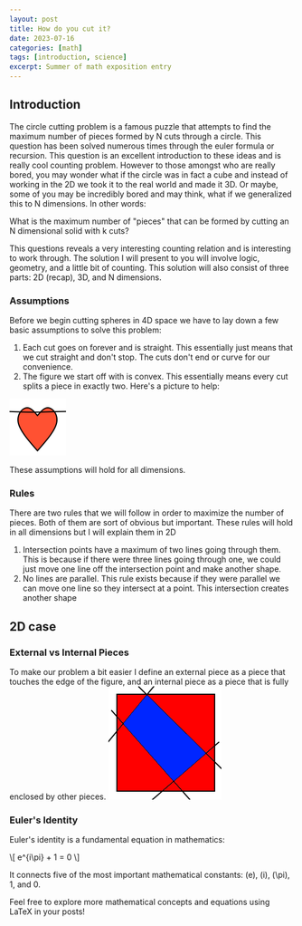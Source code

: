 ```yaml
---
layout: post
title: How do you cut it?
date: 2023-07-16
categories: [math]
tags: [introduction, science]
excerpt: Summer of math exposition entry 
---
```


## Introduction 

The circle cutting problem is a famous puzzle that attempts to find the maximum number of pieces formed by N cuts through a circle. This question has been solved numerous times through the euler formula or recursion. This question is an excellent introduction to these ideas and is really cool counting problem. However to those amongst who are really bored, you may wonder what if the circle was in fact a cube and instead of working in the 2D we took it to the real world and made it 3D. Or maybe, some of you may be incredibly bored and may think, what if we generalized this to N dimensions. In other words:

What is the maximum number of "pieces" that can be formed by cutting an N dimensional solid with k cuts?

This questions reveals a very interesting counting relation and is interesting to work through. The solution I will present to you will involve logic, geometry, and a little bit of counting. This solution will also consist of three parts: 2D (recap), 3D, and N dimensions.

### Assumptions 
Before we begin cutting spheres in 4D space we have to lay down a few basic assumptions to solve this problem:
1. Each cut goes on forever and is straight. This essentially just means that we cut straight and don't stop. The cuts don't end or curve for our convenience.
2. The figure we start off with is convex. This essentially means every cut splits a piece in exactly two.  Here's a picture to help:

![broken heart is split into three pieces. NOT ALLOWED](/assets/heart.png)

These assumptions will hold for all dimensions. 
### Rules
There are two rules that we will follow in order to maximize the number of pieces. Both of them are sort of obvious but important. These rules will hold in all dimensions but I will explain them in 2D 
1. Intersection points have a maximum of two lines going through them. This is because if there were three lines going through one, we could just move one line off the intersection point and make another shape. 
2. No lines are parallel. This rule exists because if they were parallel we can move one line so they intersect at a point. This intersection creates another shape
## 2D case
### External vs Internal Pieces
To make our problem a bit easier I define an external piece as a piece that touches the edge of the figure, and an internal piece as a piece that is fully enclosed by other pieces. 
![Red pieces are external pieces, blue pieces are internal pieces](/assets/2D1.png)


### Euler's Identity

Euler's identity is a fundamental equation in mathematics:

\\[ e^{i\pi} + 1 = 0 \\]

It connects five of the most important mathematical constants: \(e\), \(i\), \(\pi\), 1, and 0.

Feel free to explore more mathematical concepts and equations using LaTeX in your posts!
